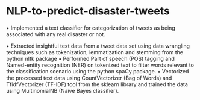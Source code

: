 # NLP-to-predict-disaster-tweets
• Implemented a text classifier for categorization of tweets as being associated with any real disaster or not.

• Extracted insightful text data from a tweet data set using data wrangling techniques such as tokenization, lemmatization
and stemming from the python nltk package
• Performed Part of speech (POS) tagging and Named-entity recognition (NER) on tokenized text to filter words relevant
to the classification scenario using the python spaCy package.
• Vectorized the processed text data using CountVectorizer (Bag of Words) and TfidfVectorizer (TF-IDF) tool from the
sklearn library and trained the data using MultinomialNB (Naive Bayes classifier).

